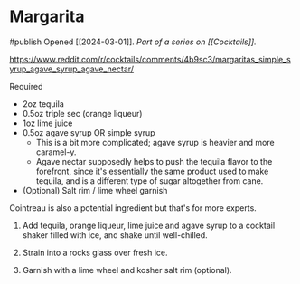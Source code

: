 # Margarita
#publish 
Opened [[2024-03-01]].
_Part of a series on [[Cocktails]]._

https://www.reddit.com/r/cocktails/comments/4b9sc3/margaritas_simple_syrup_agave_syrup_agave_nectar/

Required
- 2oz tequila
- 0.5oz triple sec (orange liqueur)
- 1oz lime juice
- 0.5oz agave syrup OR simple syrup
    - This is a bit more complicated; agave syrup is heavier and more caramel-y.
    - Agave nectar supposedly helps to push the tequila flavor to the forefront, since it's essentially the same product used to make tequila, and is a different type of sugar altogether from cane.
- (Optional) Salt rim / lime wheel garnish

Cointreau is also a potential ingredient but that's for more experts.


1. Add tequila, orange liqueur, lime juice and agave syrup to a cocktail shaker filled with ice, and shake until well-chilled.
    
2. Strain into a rocks glass over fresh ice.
    
3. Garnish with a lime wheel and kosher salt rim (optional).